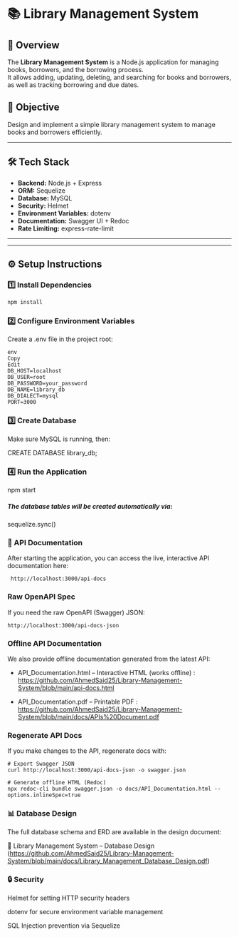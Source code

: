 # 📚 Library Management System

## 📌 Overview
The **Library Management System** is a Node.js application for managing books, borrowers, and the borrowing process.  
It allows adding, updating, deleting, and searching for books and borrowers, as well as tracking borrowing and due dates.

## 🎯 Objective
Design and implement a simple library management system to manage books and borrowers efficiently.

---

## 🛠 Tech Stack
- **Backend:** Node.js + Express
- **ORM:** Sequelize
- **Database:** MySQL
- **Security:** Helmet
- **Environment Variables:** dotenv
- **Documentation:** Swagger UI + Redoc
- **Rate Limiting:** express-rate-limit

---

---

## ⚙️ Setup Instructions

### 1️⃣ Install Dependencies
```bash
npm install
```
### 2️⃣ Configure Environment Variables
Create a .env file in the project root:
```
env
Copy
Edit
DB_HOST=localhost
DB_USER=root
DB_PASSWORD=your_password
DB_NAME=library_db
DB_DIALECT=mysql
PORT=3000
```
### 3️⃣ Create Database
Make sure MySQL is running, then:

CREATE DATABASE library_db;

### 4️⃣ Run the Application
npm start


##### The database tables will be created automatically via:
sequelize.sync()

### 📖 API Documentation
After starting the application, you can access the live, interactive API documentation here: 
```
 http://localhost:3000/api-docs
```
### Raw OpenAPI Spec
If you need the raw OpenAPI (Swagger) JSON:
```
http://localhost:3000/api-docs-json
```

### Offline API Documentation
We also provide offline documentation generated from the latest API:
- API_Documentation.html – Interactive HTML (works offline) : https://github.com/AhmedSaid25/Library-Management-System/blob/main/api-docs.html

- API_Documentation.pdf – Printable PDF : https://github.com/AhmedSaid25/Library-Management-System/blob/main/docs/APIs%20Document.pdf

### Regenerate API Docs
If you make changes to the API, regenerate docs with:
```
# Export Swagger JSON
curl http://localhost:3000/api-docs-json -o swagger.json

# Generate offline HTML (Redoc)
npx redoc-cli bundle swagger.json -o docs/API_Documentation.html --options.inlineSpec=true
```

### 📊 Database Design
The full database schema and ERD are available in the design document:

📄 Library Management System – Database Design (https://github.com/AhmedSaid25/Library-Management-System/blob/main/docs/Library_Management_Database_Design.pdf)

### 🔒 Security
Helmet for setting HTTP security headers

dotenv for secure environment variable management

SQL Injection prevention via Sequelize
